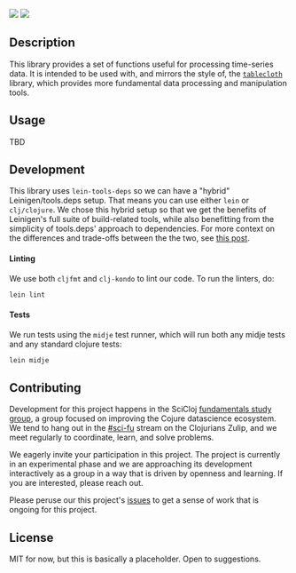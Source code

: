 [![](https://img.shields.io/clojars/v/scicloj/tablecloth.time)](https://clojars.org/scicloj/tablecloth.time)
[![](https://github.com/scicloj/tablecloth.time/actions/workflows/cd.yml/badge.svg)]()


## Description

This library provides a set of functions useful for processing
time-series data. It is intended to be used with, and mirrors the
style of, the [`tablecloth`](https://github.com/scicloj/tablecloth)
library, which provides more fundamental data processing and
manipulation tools.

## Usage

TBD

## Development

This library uses `lein-tools-deps` so we can have a "hybrid"
Leinigen/tools.deps setup. That means you can use either `lein` or
`clj/clojure`. We chose this hybrid setup so that we get the benefits
of Leinigen's full suite of build-related tools, while also
benefitting from the simplicity of tools.deps' approach to
dependencies. For more context on the differences and trade-offs
between the the two, see [this
post](https://clojureverse.org/t/is-there-a-sales-pitch-for-switching-to-deps-edn-from-lein-in-2020/5367/5).

#### Linting

We use both `cljfmt` and `clj-kondo` to lint our code. To run the linters, do:
```bash
lein lint
```

#### Tests

We run tests using the `midje` test runner, which will run both any midje tests
and any standard clojure tests:
```bash
lein midje
```

## Contributing

Development for this project happens in the SciCloj [fundamentals study group](https://scicloj.github.io/pages/web_meetings/#sci-fu_group), a group focused on improving the Cojure datascience ecosystem. We tend to hang out in the [\#sci-fu](https://clojurians.zulipchat.com/#narrow/stream/265544-sci-fu) stream on the Clojurians Zulip, and we meet regularly to coordinate, learn, and solve problems.

We eagerly invite your participation in this project. The project is currently in an experimental phase and we are approaching its development interactively as a group in a way that is driven by openness and learning. If you are interested, please reach out.

Please peruse our this project's [issues](https://github.com/scicloj/tablecloth.time/issues) to get a sense of work that is ongoing for this project.

## License

MIT for now, but this is basically a placeholder.  Open to suggestions.
